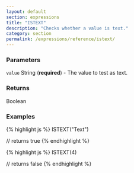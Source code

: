 ```yaml
---
layout: default
section: expressions
title: "ISTEXT"
description: "Checks whether a value is text."
category: section
permalink: /expressions/reference/istext/
---
```


### Parameters

`value` String (__required__) - The value to test as text.

### Returns

Boolean

### Examples

{% highlight js %}
ISTEXT("Text")

// returns true
{% endhighlight %}


{% highlight js %}
ISTEXT(4)

// returns false
{% endhighlight %}